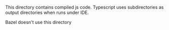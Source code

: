This directory contains compiled js code. Typescript uses subdirectories
as output directories when runs under IDE.

Bazel doesn't use this directory
